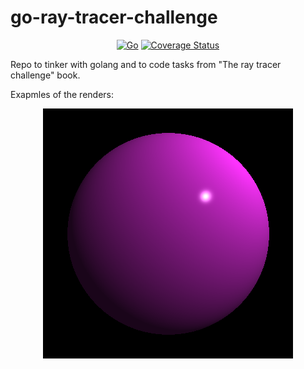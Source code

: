 # go-ray-tracer-challenge

<div align="center">


[![Go](https://github.com/yurket/go-ray-tracer-challenge/actions/workflows/go.yml/badge.svg?branch=main)](https://github.com/yurket/go-ray-tracer-challenge/actions/workflows/go.yml) [![Coverage Status](https://coveralls.io/repos/github/yurket/go-ray-tracer-challenge/badge.svg?branch=main)](https://coveralls.io/github/yurket/go-ray-tracer-challenge?branch=main)

</div>

Repo to tinker with golang and to code tasks from "The ray tracer challenge" book.

Exapmles of the renders:

<div align="center">

<img src="./gallery/chapter06_lighted_sphere.png"/>


</div>
